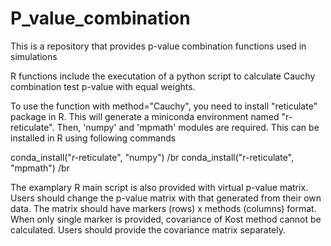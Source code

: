 # P_value_combination

This is a repository that provides p-value combination functions used in simulations 

R functions include the executation of a python script to calculate Cauchy combination test p-value with equal weights. 

To use the function with method="Cauchy", you need to install "reticulate" package in R. This will generate a miniconda environment named "r-reticulate". 
Then, 'numpy' and 'mpmath' modules are required. This can be installed in R using following commands 

conda_install("r-reticulate", "numpy") /br
conda_install("r-reticulate", "mpmath") /br

The examplary R main script is also provided with virtual p-value matrix. 
Users should change the p-value matrix with that generated from their own data. 
The matrix should have markers (rows) x methods (columns) format. 
When only single marker is provided, covariance of Kost method cannot be calculated. Users should provide the covariance matrix separately. 
